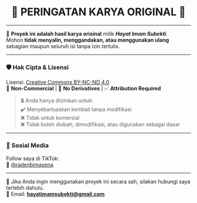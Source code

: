 <h1 align="center">🚫 PERINGATAN KARYA ORIGINAL 🚫</h1>

---

📌 **Proyek ini adalah hasil karya orisinal** milik **_Hayat Imam Subekti_**.  
Mohon **tidak menyalin, menggandakan, atau menggunakan ulang** sebagian maupun seluruh isi tanpa izin tertulis.

---

### 🛡️ Hak Cipta & Lisensi

Lisensi: [Creative Commons BY-NC-ND 4.0](https://creativecommons.org/licenses/by-nc-nd/4.0/)  
📄 **Non-Commercial** | 🚫 **No Derivatives** | ✅ **Attribution Required**

> 🔒 Anda hanya diizinkan untuk:  
> ✔️ Menyebarluaskan kembali tanpa modifikasi  
> ❌ Tidak untuk komersial  
> ❌ Tidak boleh diubah, dimodifikasi, atau digunakan sebagai dasar

---

### 🔗 Sosial Media

Follow saya di TikTok:  
🎵 [@radenbimasena](https://www.tiktok.com/@radenbimasena)

---

🛑 Jika Anda ingin menggunakan proyek ini secara sah, silakan hubungi saya terlebih dahulu.  
📧 Email: **hayatimamsubekti@gmail.com**
